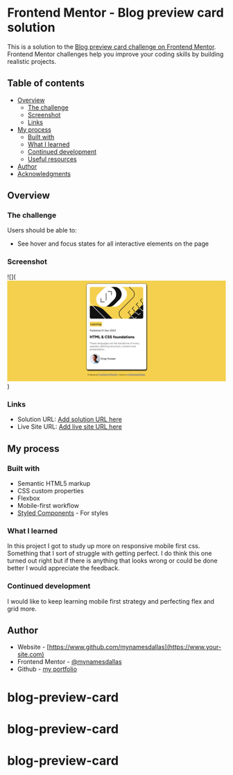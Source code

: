 # Frontend Mentor - Blog preview card solution

This is a solution to the [Blog preview card challenge on Frontend Mentor](https://www.frontendmentor.io/challenges/blog-preview-card-ckPaj01IcS). Frontend Mentor challenges help you improve your coding skills by building realistic projects. 

## Table of contents

- [Overview](#overview)
  - [The challenge](#the-challenge)
  - [Screenshot](#screenshot)
  - [Links](#links)
- [My process](#my-process)
  - [Built with](#built-with)
  - [What I learned](#what-i-learned)
  - [Continued development](#continued-development)
  - [Useful resources](#useful-resources)
- [Author](#author)
- [Acknowledgments](#acknowledgments)

## Overview

### The challenge

Users should be able to:

- See hover and focus states for all interactive elements on the page

### Screenshot

![](![Blog preview](<Screenshot 2025-09-01 100320.png>))

### Links

- Solution URL: [Add solution URL here](https://your-solution-url.com)
- Live Site URL: [Add live site URL here](https:mynamesdallas.github.io/blog-preview-card)

## My process

### Built with

- Semantic HTML5 markup
- CSS custom properties
- Flexbox
- Mobile-first workflow
- [Styled Components](https://styled-components.com/) - For styles

### What I learned

In this project I got to study up more on responsive mobile first css. Something that I sort of struggle with getting perfect. I do think this one turned out right but if there is anything that looks wrong or could be done better I would appreciate the feedback.

### Continued development

I would like to keep learning mobile first strategy and perfecting flex and grid more.

## Author

- Website - [https://www.github.com/mynamesdallas](https://www.your-site.com)
- Frontend Mentor - [@mynamesdallas](https://www.frontendmentor.io/profile/mynamesdallas)
- Github - [my portfolio](https://mynamesdallas.github.io/personal-portfolio/)
# blog-preview-card
# blog-preview-card
# blog-preview-card
